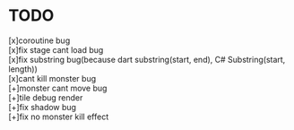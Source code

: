 # TODO
[x]coroutine bug  
[x]fix stage cant load bug  
[x]fix substring bug(because dart substring(start, end), C# Substring(start, length))  
[x]cant kill monster bug  
[+]monster cant move bug  
[+]tile debug render  
[+]fix shadow bug  
[+]fix no monster kill effect  
